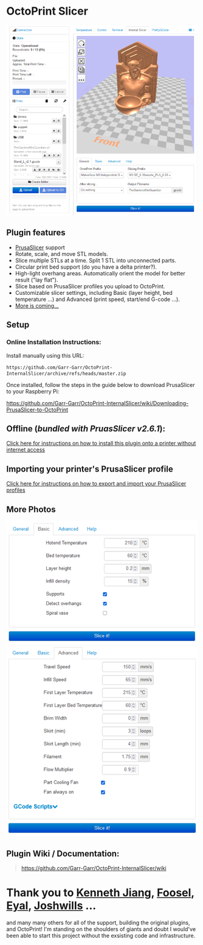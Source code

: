 # OctoPrint Slicer

<img src="/docs/readme_1.png" width="600">

## Plugin features
- [PrusaSlicer](https://www.prusa3d.com/page/prusaslicer_424/) support
- Rotate, scale, and move STL models.
- Slice multiple STLs at a time. Split 1 STL into unconnected parts.
- Circular print bed support (do you have a delta printer?).
- High-light overhang areas. Automatically orient the model for better result ("lay flat").
- Slice based on PrusaSlicer profiles you upload to OctoPrint.
- Customizable slicer settings, including Basic (layer height, bed temperature ...) and Advanced (print speed, start/end G-code ...).
- [More is coming...](https://github.com/Garr-Garr/OctoPrint-InternalSlicer/wiki/Future-Plans)

## Setup
### Online Installation Instructions:
Install manually using this URL:

    https://github.com/Garr-Garr/OctoPrint-InternalSlicer/archive/refs/heads/master.zip

Once installed, follow the steps in the guide below to download PrusaSlicer to your Raspberry Pi:

https://github.com/Garr-Garr/OctoPrint-InternalSlicer/wiki/Downloading-PrusaSlicer-to-OctoPrint

## Offline (_bundled with PruasSlicer v2.6.1_): 

[Click here for instructions on how to install this plugin onto a printer without internet access](https://github.com/Garr-Garr/OctoPrint-InternalSlicer/wiki/Offline-Installation-Instructions)

## Importing your printer's PrusaSlicer profile

[Click here for instructions on how to export and import your PrusaSlicer profiles](https://github.com/Garr-Garr/OctoPrint-InternalSlicer/wiki/Exporting-and-Importing-PrusaSlicer-Profiles)

## More Photos

<img src="/docs/readme_3.png" width="600">
<img src="/docs/readme_4.png" width="600">

## Plugin Wiki / Documentation:

> https://github.com/Garr-Garr/OctoPrint-InternalSlicer/wiki

# Thank you to [Kenneth Jiang](https://github.com/kennethjiang/), [Foosel](https://github.com/foosel), [Eyal](https://github.com/eyal0), [Joshwills](https://github.com/joshwills) ...

and many many others for all of the support, building the original plugins, and OctoPrint!
I'm standing on the shoulders of giants and doubt I would've been able to start this project without the exsisting code and infrastructure. 
